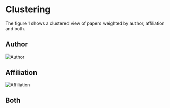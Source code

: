 # Clustering
The figure 1 shows a clustered view of papers weighted by author, affiliation and both.

## Author
![Author](https://github.com/JohnYKiyo/ObjectDetectionSurvey/Author.png)

## Affiliation
![Affiliation](https://github.com/JohnYKiyo/ObjectDetectionSurvey/Affiliation.png)

## Both